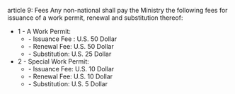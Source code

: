 article 9: Fees
Any non-national shall pay the Ministry the following fees for issuance of a work permit, renewal and substitution thereof:
<ul>
			<li>1 - A Work Permit: <ul>
						<li> - Issuance Fee : U.S. 50 Dollar<ul>
						</ul></li>						<li> - Renewal Fee: U.S. 50 Dollar<ul>
						</ul></li>						<li> - Substitution: U.S. 25 Dollar<ul>
						</ul></li>			</ul></li>			<li>2 - Special Work Permit: <ul>
						<li> - Issuance Fee: U.S. 10 Dollar<ul>
						</ul></li>						<li> - Renewal Fee: U.S. 10 Dollar<ul>
						</ul></li>						<li> - Substitution: U.S. 5 Dollar<ul>
						</ul></li>			</ul></li></ul>